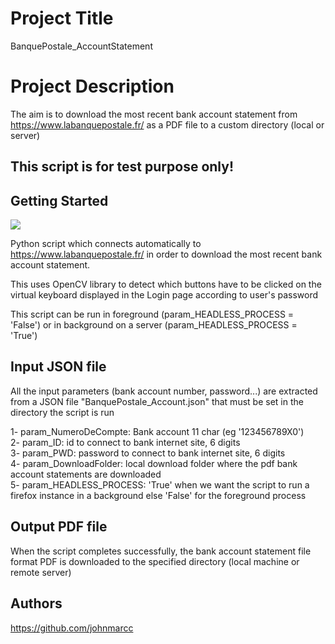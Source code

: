 # Project Title
BanquePostale_AccountStatement

# Project Description
The aim is to download the most recent bank account statement from https://www.labanquepostale.fr/ as a PDF file to
a custom directory (local or server)

## This script is for test purpose only! ##

## Getting Started

![](https://github.com/johnmarcc/OpenCV_BanquePostale_AccountStatement/blob/master/BanquePostaleVirtualKeyboard.jpg)

Python script which connects automatically to https://www.labanquepostale.fr/ in order to download the most recent bank account statement.

This uses OpenCV library to detect which buttons have to be clicked on the virtual keyboard displayed in the Login page according to
user's password

This script can be run in foreground (param_HEADLESS_PROCESS = 'False') or in background on a server (param_HEADLESS_PROCESS = 'True')

## Input JSON file
All the input parameters (bank account number, password...) are extracted from a JSON file "BanquePostale_Account.json" that must be set in the directory the script is run

1- param_NumeroDeCompte: Bank account 11 char (eg '123456789X0') <br/>
2- param_ID: id to connect to bank internet site, 6 digits <br/>
3- param_PWD: password to connect to bank internet site, 6 digits <br/>
4- param_DownloadFolder: local download folder where the pdf bank account statements are downloaded <br/>
5- param_HEADLESS_PROCESS: 'True' when we want the script to run a firefox instance in a background else 'False' for the foreground process

## Output PDF file
When the script completes successfully, the bank account statement file format PDF is downloaded to the specified directory (local machine or remote server)

## Authors

https://github.com/johnmarcc
